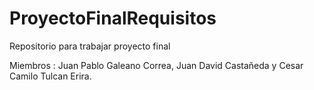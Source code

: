 # ProyectoFinalRequisitos

Repositorio para trabajar proyecto final

Miembros : Juan Pablo Galeano Correa, Juan David Castañeda y Cesar Camilo Tulcan Erira.
